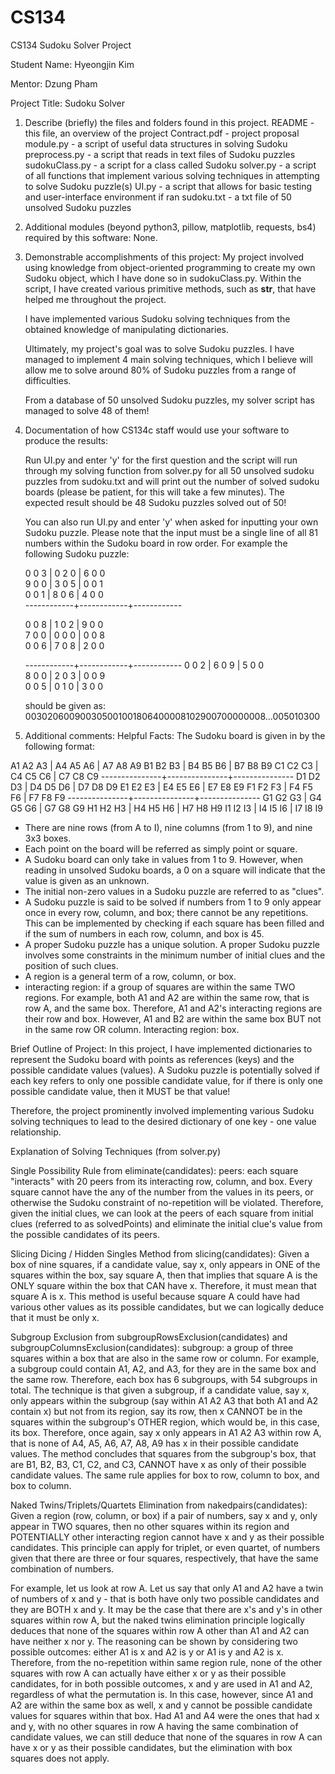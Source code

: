 # CS134
CS134 Sudoku Solver Project

Student Name: Hyeongjin Kim

Mentor: Dzung Pham

Project Title: Sudoku Solver


1. Describe (briefly) the files and folders found in this project.
   README - this file, an overview of the project
   Contract.pdf - project proposal
   module.py - a script of useful data structures in solving Sudoku
   preprocess.py - a script that reads in text files of Sudoku puzzles
   sudokuClass.py - a script for a class called Sudoku
   solver.py - a script of all functions that implement 
               various solving techniques in attempting 
               to solve Sudoku puzzle(s)
   UI.py - a script that allows for basic testing 
           and user-interface environment if ran
   sudoku.txt - a txt file of 50 unsolved Sudoku puzzles

2. Additional modules (beyond python3, pillow, matplotlib, requests, bs4)
   required by this software: None.

3. Demonstrable accomplishments of this project: 
   My project involved using knowledge from object-oriented programming
   to create my own Sudoku object, which I have done so in sudokuClass.py.
   Within the script, I have created various primitive methods, such as 
   __str__, that have helped me throughout the project.

   I have implemented various Sudoku solving techniques from the obtained
   knowledge of manipulating dictionaries.

   Ultimately, my project's goal was to solve Sudoku puzzles. I have managed
   to implement 4 main solving techniques, which I believe will allow me to
   solve around 80% of Sudoku puzzles from a range of difficulties.

   From a database of 50 unsolved Sudoku puzzles, my solver script has managed
   to solve 48 of them!

4. Documentation of how CS134c staff would use your software to produce the
   results:
   
   Run UI.py and enter 'y' for the first question and the script will
   run through my solving function from solver.py for all 50 unsolved
   sudoku puzzles from sudoku.txt and will print out the number of solved
   sudoku boards (please be patient, for this will take a few minutes).
   The expected result should be 48 Sudoku puzzles solved out of 50!

   You can also run UI.py and enter 'y' when asked for inputting your own
   Sudoku puzzle. Please note that the input must be a single line of all 81
   numbers within the Sudoku board in row order. For example the following
   Sudoku puzzle:
   
    0   0   3  | 0   2   0  | 6   0   0  
    9   0   0  | 3   0   5  | 0   0   1  
    0   0   1  | 8   0   6  | 4   0   0  
   ------------+------------+------------
   
    0   0   8  | 1   0   2  | 9   0   0  
    7   0   0  | 0   0   0  | 0   0   8  
    0   0   6  | 7   0   8  | 2   0   0  
    
   ------------+------------+------------
    0   0   2  | 6   0   9  | 5   0   0  
    8   0   0  | 2   0   3  | 0   0   9  
    0   0   5  | 0   1   0  | 3   0   0  
    
    should be given as:
    003020600900305001001806400008102900700000008...005010300

5. Additional comments:
   Helpful Facts:
   The Sudoku board is given in by the following format:

  A1   A2   A3 |  A4   A5   A6 |  A7   A8   A9 
  B1   B2   B3 |  B4   B5   B6 |  B7   B8   B9 
  C1   C2   C3 |  C4   C5   C6 |  C7   C8   C9 
---------------+---------------+---------------
  D1   D2   D3 |  D4   D5   D6 |  D7   D8   D9 
  E1   E2   E3 |  E4   E5   E6 |  E7   E8   E9 
  F1   F2   F3 |  F4   F5   F6 |  F7   F8   F9 
---------------+---------------+---------------
  G1   G2   G3 |  G4   G5   G6 |  G7   G8   G9 
  H1   H2   H3 |  H4   H5   H6 |  H7   H8   H9 
  I1   I2   I3 |  I4   I5   I6 |  I7   I8   I9 

   - There are nine rows (from A to I), nine columns (from 1 to 9), and nine 3x3 boxes.
   - Each point on the board will be referred as simply point or square.
   - A Sudoku board can only take in values from 1 to 9. However, when reading in unsolved
     Sudoku boards, a 0 on a square will indicate that the value is given as an unknown.
   - The initial non-zero values in a Sudoku puzzle are referred to as "clues".
   - A Sudoku puzzle is said to be solved if numbers from 1 to 9 only appear once in every
     row, column, and box; there cannot be any repetitions. This can be implemented by
     checking if each square has been filled and if the sum of numbers in each row,
     column, and box is 45. 
   - A proper Sudoku puzzle has a unique solution. A proper Sudoku puzzle involves some
     constraints in the minimum number of initial clues and the position of such clues.
   - A region is a general term of a row, column, or box.
   - interacting region: if a group of squares are within the same TWO regions.
     For example, both A1 and A2 are within the same row, that is row A, and the same box.
     Therefore, A1 and A2's interacting regions are their row and box. However, A1 and B2
     are within the same box BUT not in the same row OR column. Interacting region: box.

   Brief Outline of Project:
   In this project, I have implemented dictionaries to represent the Sudoku board with
   points as references (keys) and the possible candidate values (values). A Sudoku puzzle
   is potentially solved if each key refers to only one possible candidate value, for if
   there is only one possible candidate value, then it MUST be that value!

   Therefore, the project prominently involved implementing various Sudoku solving
   techniques to lead to the desired dictionary of one key - one value relationship.

   Explanation of Solving Techniques (from solver.py)

   Single Possibility Rule from eliminate(candidates):
   peers: each square "interacts" with 20 peers from its interacting row, column, and box.
          Every square cannot have the any of the number from the values in its peers, 
          or otherwise the Sudoku constraint of no-repetition will be violated.
   Therefore, given the initial clues, we can look at the peers of each square from
   initial clues (referred to as solvedPoints) and eliminate the initial clue's value
   from the possible candidates of its peers.

   Slicing Dicing / Hidden Singles Method from slicing(candidates):
   Given a box of nine squares, if a candidate value, say x, only appears in ONE of the
   squares within the box, say square A, then that implies that square A is the ONLY
   square within the box that CAN have x. Therefore, it must mean that square A is x.
   This method is useful because square A could have had various other values as its
   possible candidates, but we can logically deduce that it must be only x.

   Subgroup Exclusion from subgroupRowsExclusion(candidates) and 
   subgroupColumnsExclusion(candidates):
   subgroup: a group of three squares within a box that are also in the same row or column.
   For example, a subgroup could contain A1, A2, and A3, for they are in the same box
   and the same row. Therefore, each box has 6 subgroups, with 54 subgroups in total.
   The technique is that given a subgroup, if a candidate value, say x, only appears within
   the subgroup (say within A1 A2 A3 that both A1 and A2 contain x) but not from its
   region, say its row, then x CANNOT be in the squares within the subgroup's OTHER region,
   which would be, in this case, its box. Therefore, once again, say x only appears in A1
   A2 A3 within row A, that is none of A4, A5, A6, A7, A8, A9 has x in their possible
   candidate values. The method concludes that squares from the subgroup's box, that are 
   B1, B2, B3, C1, C2, and C3, CANNOT have x as only of their possible candidate values.
   The same rule applies for box to row, column to box, and box to column. 

   Naked Twins/Triplets/Quartets Elimination from nakedpairs(candidates):
   Given a region (row, column, or box) if a pair of numbers, say x and y, only appear in 
   TWO squares, then no other squares within its region and POTENTIALLY other interacting 
   region cannot have x and y as their possible candidates. This principle can apply for 
   triplet, or even quartet, of numbers given that there are three or four squares, 
   respectively, that have the same combination of numbers.

   For example, let us look at row A. Let us say that only A1 and A2 have a twin of numbers
   of x and y - that is both have only two possible candidates and they are BOTH x and y.
   It may be the case that there are x's and y's in other squares within row A, but the
   naked twins elimination principle logically deduces that none of the squares within
   row A other than A1 and A2 can have neither x nor y. The reasoning can be shown by
   considering two possible outcomes: either A1 is x and A2 is y or A1 is y and A2 is x.
   Therefore, from the no-repetition within same region rule, none of the other squares
   with row A can actually have either x or y as their possible candidates, for in both
   possible outcomes, x and y are used in A1 and A2, regardless of what the permutation is.
   In this case, however, since A1 and A2 are within the same box as well, x and y cannot
   be possible candidate values for squares within that box. Had A1 and A4 were the ones
   that had x and y, with no other squares in row A having the same combination of 
   candidate values, we can still deduce that none of the squares in row A can have x or y
   as their possible candidates, but the elimination with box squares does not apply.
